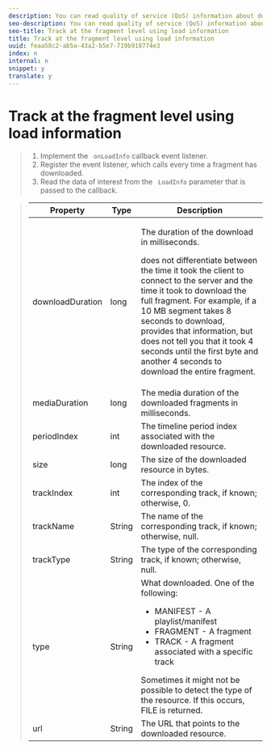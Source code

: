 ```yaml
---
description: You can read quality of service (QoS) information about downloaded resources, such as fragments and tracks, from the LoadInfo class.
seo-description: You can read quality of service (QoS) information about downloaded resources, such as fragments and tracks, from the LoadInfo class.
seo-title: Track at the fragment level using load information
title: Track at the fragment level using load information
uuid: feaa58c2-ab5a-43a2-b5e7-719b918774e3
index: n
internal: n
snippet: y
translate: y
---
```


# Track at the fragment level using load information


>1. Implement the ` onLoadInfo` callback event listener.
>1. Register the event listener, which  <!-- PH element: phrases/primetime-sdk-name --> calls every time a fragment has downloaded.
>1. Read the data of interest from the ` LoadInfo` parameter that is passed to the callback.


>    <table id="table_06BD536A23AB4A73B510998426BAE143"> 
 <thead> 
  <tr> 
   <th colname="col01" class="entry"> Property </th> 
   <th colname="col1" class="entry"> Type </th> 
   <th colname="col2" class="entry"> Description </th> 
  </tr> 
 </thead>
 <tbody> 
  <tr> 
   <td colname="col01"> <span class="codeph"> downloadDuration </span> </td> 
   <td colname="col1"> <span class="codeph"> long </span> </td> 
   <td colname="col2"> <p>The duration of the download in milliseconds.</p> <p> 
     <ph conkeyref="phrases/primetime-sdk-name" /> does not differentiate between the time it took the client to connect to the server and the time it took to download the full fragment. For example, if a 10 MB segment takes 8 seconds to download, 
     <ph conkeyref="phrases/primetime-sdk-name" /> provides that information, but does not tell you that it took 4 seconds until the first byte and another 4 seconds to download the entire fragment. </p> </td> 
  </tr> 
  <tr> 
   <td colname="col01"> <span class="codeph"> mediaDuration </span> </td> 
   <td colname="col1"> <span class="codeph"> long </span> </td> 
   <td colname="col2"> The media duration of the downloaded fragments in milliseconds. </td> 
  </tr> 
  <tr> 
   <td colname="col01"> <span class="codeph"> periodIndex </span> </td> 
   <td colname="col1"> <span class="codeph"> int </span> </td> 
   <td colname="col2"> The timeline period index associated with the downloaded resource. </td> 
  </tr> 
  <tr> 
   <td colname="col01"> <span class="codeph"> size </span> </td> 
   <td colname="col1"> <span class="codeph"> long </span> </td> 
   <td colname="col2"> The size of the downloaded resource in bytes. </td> 
  </tr> 
  <tr> 
   <td colname="col01"> <span class="codeph"> trackIndex </span> </td> 
   <td colname="col1"> <span class="codeph"> int </span> </td> 
   <td colname="col2"> The index of the corresponding track, if known; otherwise, 0. </td> 
  </tr> 
  <tr> 
   <td colname="col01"> <span class="codeph"> trackName </span> </td> 
   <td colname="col1"> <span class="codeph"> String </span> </td> 
   <td colname="col2"> The name of the corresponding track, if known; otherwise, null. </td> 
  </tr> 
  <tr> 
   <td colname="col01"> <span class="codeph"> trackType </span> </td> 
   <td colname="col1"> <span class="codeph"> String </span> </td> 
   <td colname="col2"> The type of the corresponding track, if known; otherwise, null. </td> 
  </tr> 
  <tr> 
   <td colname="col01"> <span class="codeph"> type </span> </td> 
   <td colname="col1"> <span class="codeph"> String </span> </td> 
   <td colname="col2"> What 
    <ph conkeyref="phrases/primetime-sdk-name" /> downloaded. One of the following: 
    <ul id="ul_9C3BDEBD878544DA95C7FF81114F9B5C"> 
     <li id="li_A093552B492A44FD8B30785E465F6886">MANIFEST - A playlist/manifest</li> 
     <li id="li_DEF9AC71AA564F9BB4C5D4E834432EE5">FRAGMENT - A fragment</li> 
     <li id="li_57821F47B6F04CD38570BCE6447A01B8">TRACK - A fragment associated with a specific track</li> 
    </ul> Sometimes it might not be possible to detect the type of the resource. If this occurs, FILE is returned. </td> 
  </tr> 
  <tr> 
   <td colname="col01"> <span class="codeph"> url </span> </td> 
   <td colname="col1"> <span class="codeph"> String </span> </td> 
   <td colname="col2"> The URL that points to the downloaded resource. </td> 
  </tr> 
 </tbody> 
</table>

>    
